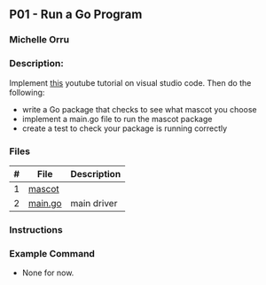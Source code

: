 ## P01 - Run a Go Program
### Michelle Orru
### Description:

Implement [this](https://www.youtube.com/watch?v=1MXIGYrMk80) youtube tutorial on visual studio code. Then do the following:
* write a Go package that checks to see what mascot you choose
* implement a main.go file to run the mascot package
* create a test to check your package is running correctly



### Files

|   #   | File             | Description                                        |
| :---: | ---------------- | -------------------------------------------------- |
|   1   | [mascot](https://github.com/michelle083/4143_PLC/edit/main/Assignments/P01/mascot) |    |
|   2   | [main.go](https://github.com/michelle083/4143_PLC/edit/main/Assignments/P01/main.go) | main driver|


### Instructions

### Example Command

- None for now. 